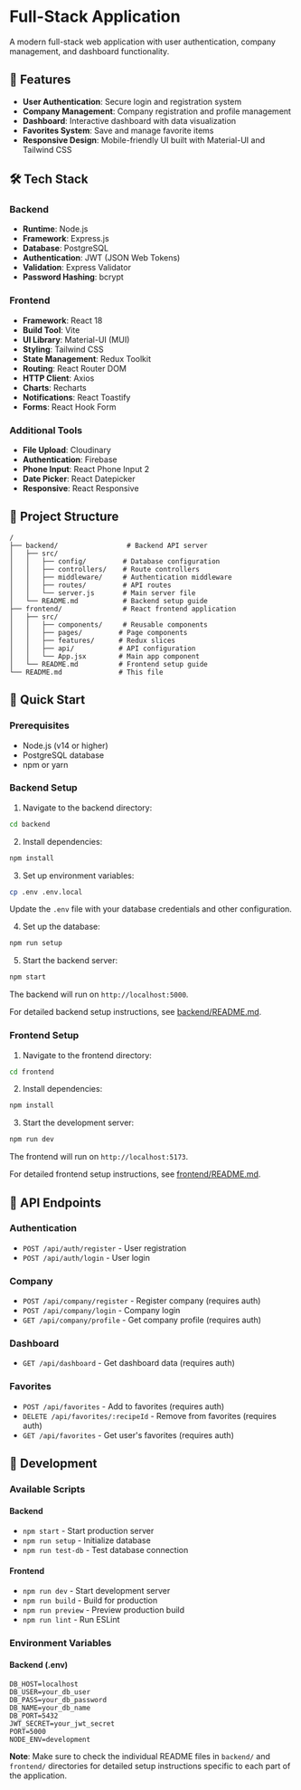 # Full-Stack Application

A modern full-stack web application with user authentication, company management, and dashboard functionality.

## 🚀 Features

- **User Authentication**: Secure login and registration system
- **Company Management**: Company registration and profile management
- **Dashboard**: Interactive dashboard with data visualization
- **Favorites System**: Save and manage favorite items
- **Responsive Design**: Mobile-friendly UI built with Material-UI and Tailwind CSS

## 🛠 Tech Stack

### Backend
- **Runtime**: Node.js
- **Framework**: Express.js
- **Database**: PostgreSQL
- **Authentication**: JWT (JSON Web Tokens)
- **Validation**: Express Validator
- **Password Hashing**: bcrypt

### Frontend
- **Framework**: React 18
- **Build Tool**: Vite
- **UI Library**: Material-UI (MUI)
- **Styling**: Tailwind CSS
- **State Management**: Redux Toolkit
- **Routing**: React Router DOM
- **HTTP Client**: Axios
- **Charts**: Recharts
- **Notifications**: React Toastify
- **Forms**: React Hook Form

### Additional Tools
- **File Upload**: Cloudinary
- **Authentication**: Firebase
- **Phone Input**: React Phone Input 2
- **Date Picker**: React Datepicker
- **Responsive**: React Responsive

## 📁 Project Structure

```
/
├── backend/                 # Backend API server
│   ├── src/
│   │   ├── config/         # Database configuration
│   │   ├── controllers/    # Route controllers
│   │   ├── middleware/     # Authentication middleware
│   │   ├── routes/         # API routes
│   │   └── server.js       # Main server file
│   └── README.md           # Backend setup guide
├── frontend/               # React frontend application
│   ├── src/
│   │   ├── components/     # Reusable components
│   │   ├── pages/         # Page components
│   │   ├── features/      # Redux slices
│   │   ├── api/           # API configuration
│   │   └── App.jsx        # Main app component
│   └── README.md          # Frontend setup guide
└── README.md              # This file
```

## 🚀 Quick Start

### Prerequisites
- Node.js (v14 or higher)
- PostgreSQL database
- npm or yarn

### Backend Setup

1. Navigate to the backend directory:
```bash
cd backend
```

2. Install dependencies:
```bash
npm install
```

3. Set up environment variables:
```bash
cp .env .env.local
```
Update the `.env` file with your database credentials and other configuration.

4. Set up the database:
```bash
npm run setup
```

5. Start the backend server:
```bash
npm start
```

The backend will run on `http://localhost:5000`.

For detailed backend setup instructions, see [backend/README.md](backend/README.md).

### Frontend Setup

1. Navigate to the frontend directory:
```bash
cd frontend
```

2. Install dependencies:
```bash
npm install
```

3. Start the development server:
```bash
npm run dev
```

The frontend will run on `http://localhost:5173`.

For detailed frontend setup instructions, see [frontend/README.md](frontend/README.md).

## 📡 API Endpoints

### Authentication
- `POST /api/auth/register` - User registration
- `POST /api/auth/login` - User login

### Company
- `POST /api/company/register` - Register company (requires auth)
- `POST /api/company/login` - Company login
- `GET /api/company/profile` - Get company profile (requires auth)

### Dashboard
- `GET /api/dashboard` - Get dashboard data (requires auth)

### Favorites
- `POST /api/favorites` - Add to favorites (requires auth)
- `DELETE /api/favorites/:recipeId` - Remove from favorites (requires auth)
- `GET /api/favorites` - Get user's favorites (requires auth)

## 🔧 Development

### Available Scripts

#### Backend
- `npm start` - Start production server
- `npm run setup` - Initialize database
- `npm run test-db` - Test database connection

#### Frontend
- `npm run dev` - Start development server
- `npm run build` - Build for production
- `npm run preview` - Preview production build
- `npm run lint` - Run ESLint

### Environment Variables

#### Backend (.env)
```env
DB_HOST=localhost
DB_USER=your_db_user
DB_PASS=your_db_password
DB_NAME=your_db_name
DB_PORT=5432
JWT_SECRET=your_jwt_secret
PORT=5000
NODE_ENV=development
```
**Note**: Make sure to check the individual README files in `backend/` and `frontend/` directories for detailed setup instructions specific to each part of the application.
